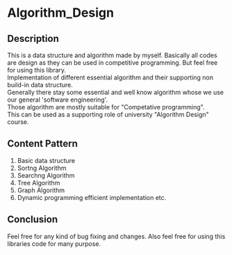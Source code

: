 # Algorithm_Design #
## Description ##
This is a data structure and algorithm made by myself. Basically all codes are design as they can be used in competitive programming.
But feel free for using this library.</br>
Implementation of different essential algorithm and their supporting non build-in data structure.</br>
Generally there stay some essential and well know algorithm whose we use our general 'software engineering'.</br>
Those algorithm are mostly suitable for "Competative programming".</br>
This can be used as a supporting role of university "Algorithm Design" course.
</br>
## Content Pattern ##
1. Basic data structure
2. Sortng Algorithm
3. Searchng Algorithm
4. Tree Algorithm
5. Graph Algorithm
6. Dynamic programming efficient implementation etc.
<h2> Conclusion </h2>
Feel free for any kind of bug fixing and changes. Also feel free for using this libraries code for many purpose.
    
